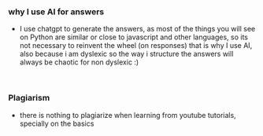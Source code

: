 ### why I use AI for answers

- I use chatgpt to generate the answers, as most of the things you will see on Python are similar or close to javascript and other languages, so its not necessary to reinvent the wheel (on responses) that is why I use AI, also because i am dyslexic so the way i structure the answers will always be chaotic for non dyslexic :)

<br>

### Plagiarism

- there is nothing to plagiarize when learning from youtube tutorials, specially on the basics
